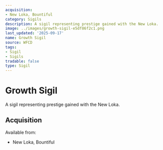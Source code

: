 ```yaml
---
acquisition:
- New Loka, Bountiful
category: Sigils
description: A sigil representing prestige gained with the New Loka.
image: ../images/growth-sigil-e5df86f2c1.png
last_updated: '2025-09-17'
name: Growth Sigil
source: WFCD
tags:
- Sigil
- Sigils
tradable: false
type: Sigil
---
```


# Growth Sigil

A sigil representing prestige gained with the New Loka.

## Acquisition

Available from:
- New Loka, Bountiful

